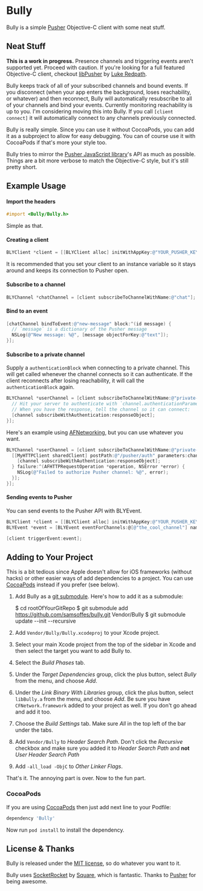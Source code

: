 # Bully

Bully is a simple [Pusher](http://pusher.com) Objective-C client with some neat stuff.

## Neat Stuff

**This is a work in progress.** Presence channels and triggering events aren't supported yet. Proceed with caution. If you're looking for a full featured Objective-C client, checkout [libPusher](https://github.com/lukeredpath/libPusher) by [Luke Redpath](https://github.com/lukeredpath).

Bully keeps track of all of your subscribed channels and bound events. If you disconnect (when your app enters the background, loses reachability, or whatever) and then reconnect, Bully will automatically resubscribe to all of your channels and bind your events. Currently monitoring reachability is up to you. I'm considering moving this into Bully. If you call `[client connect]` it will automatically connect to any channels previously connected.

Bully is really simple. Since you can use it without CocoaPods, you can add it as a subproject to allow for easy debugging. You can of course use it with CocoaPods if that's more your style too.

Bully tries to mirror the [Pusher JavaScript library](http://pusher.com/docs/client_api_guide)'s API as much as possible. Things are a bit more verbose to match the Objective-C style, but it's still pretty short.

## Example Usage

#### Import the headers

``` objective-c
#import <Bully/Bully.h>
```

Simple as that.

#### Creating a client

``` objective-c
BLYClient *client = [[BLYClient alloc] initWithAppKey:@"YOUR_PUSHER_KEY" delegate:self];
```

It is recommended that you set your client to an instance variable so it stays around and keeps its connection to Pusher open.

#### Subscribe to a channel

``` objective-c
BLYChannel *chatChannel = [client subscribeToChannelWithName:@"chat"];
```

#### Bind to an event

``` objective-c
[chatChannel bindToEvent:@"new-message" block:^(id message) {
  // `message` is a dictionary of the Pusher message
  NSLog(@"New message: %@", [message objectForKey:@"text"]);
}];
```

#### Subscribe to a private channel

Supply a `authenticationBlock` when connecting to a private channel. This will get called whenever the channel connects so it can authenticate. If the client reconnects after losing reachability, it will call the `authenticationBlock` again.

``` objective-c
BLYChannel *userChannel = [client subscribeToChannelWithName:@"private-user-42" authenticationBlock:^(BLYChannel *channel) {
  // Hit your server to authenticate with `channel.authenticationParameters` or `channel.authenticationParametersData`
  // When you have the response, tell the channel so it can connect:
  [channel subscribeWithAuthentication:responseObject];
}];
```

Here's an example using [AFNetworking](https://github.com/afnetworking/afnetworking), but you can use whatever you want.

``` objective-c
BLYChannel *userChannel = [client subscribeToChannelWithName:@"private-user-42" authenticationBlock:^(BLYChannel *channel) {
  [[MyHTTPClient sharedClient] postPath:@"/pusher/auth" parameters:channel.authenticationParameters success:^(AFHTTPRequestOperation *operation, id responseObject) {
    [channel subscribeWithAuthentication:responseObject];
  } failure:^(AFHTTPRequestOperation *operation, NSError *error) {
    NSLog(@"Failed to authorize Pusher channel: %@", error);
  }];
}];
```


#### Sending events to Pusher

You can send events to the Pusher API with BLYEvent.

``` objective-c
BLYClient *client = [[BLYClient alloc] initWithAppKey:@"YOUR_PUSHER_KEY" delegate:self hostName:nil appID:@"YOUR_PUSHER_APP_ID" appSecret:@"YOUR_PUSHER_APP_SECRET"];
BLYEvent *event = [BLYEvent eventForChannels:@[@"the_cool_channel"] name:@"my_awesome_event" data:@{@"foo": @"bar"}];

[client triggerEvent:event];
```

## Adding to Your Project

This is a bit tedious since Apple doesn't allow for iOS frameworks (without hacks) or other easier ways of add dependencies to a project. You can use [CocoaPods](http://cocoapods.org) instead if you prefer (see below).

1. Add Bully as a [git submodule](http://schacon.github.com/git/user-manual.html#submodules). Here's how to add it as a submodule:

    $ cd rootOfYourGitRepo
    $ git submodule add https://github.com/samsoffes/bully.git Vendor/Bully
    $ git submodule update --init --recursive 

2. Add `Vendor/Bully/Bully.xcodeproj` to your Xcode project.

3. Select your main Xcode project from the top of the sidebar in Xcode and then select the target you want to add Bully to.

4. Select the *Build Phases* tab.

5. Under the *Target Dependencies* group, click the plus button, select *Bully* from the menu, and choose *Add*.

6. Under the *Link Binary With Libraries* group, click the plus button, select `libBully.a` from the menu, and choose *Add*. Be sure you have `CFNetwork.framework` added to your project as well. If you don't go ahead and add it too.

7. Choose the *Build Settings* tab. Make sure *All* in the top left of the bar under the tabs.

8. Add `Vendor/Bully` to *Header Search Path*. Don't click the *Recursive* checkbox and make sure you added it to *Header Search Path* and **not** *User Header Search Path*

9. Add `-all_load -ObjC` to *Other Linker Flags*.

That's it. The annoying part is over. Now to the fun part.

### CocoaPods

If you are using [CocoaPods](http://cocoapods.org) then just add next line to your Podfile:

``` ruby
dependency 'Bully'
```

Now run `pod install` to install the dependency.

## License & Thanks

Bully is released under the [MIT license](https://github.com/samsoffes/bully/blob/master/LICENSE), so do whatever you want to it.

Bully uses [SocketRocket](https://github.com/square/SocketRocket) by [Square](https://github.com/square), which is fantastic. Thanks to [Pusher](http://pusher.com) for being awesome. 
